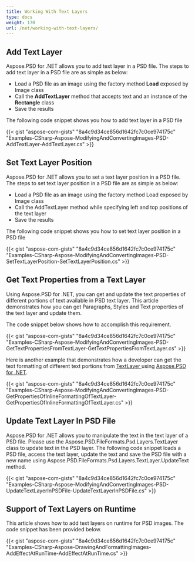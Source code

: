 ```yaml
---
title: Working With Text Layers
type: docs
weight: 170
url: /net/working-with-text-layers/
---
```


## **Add Text Layer**
Aspose.PSD for .NET allows you to add text layer in a PSD file. The steps to add text layer in a PSD file are as simple as below:

- Load a PSD file as an image using the factory method **Load** exposed by Image class
- Call the **AddTextLayer** method that accepts text and an instance of the **Rectangle** class
- Save the results

The following code snippet shows you how to add text layer in a PSD file

{{< gist "aspose-com-gists" "8a4c9d34ce856d1642fc7c0ce974175c" "Examples-CSharp-Aspose-ModifyingAndConvertingImages-PSD-AddTextLayer-AddTextLayer.cs" >}}
## **Set Text Layer Position**
Aspose.PSD for .NET allows you to set a text layer position in a PSD file. The steps to set text layer position in a PSD file are as simple as below:

- Load a PSD file as an image using the factory method Load exposed by Image class
- Call the AddTextLayer method while specifying left and top positions of the text layer
- Save the results

The following code snippet shows you how to set text layer position in a PSD file

{{< gist "aspose-com-gists" "8a4c9d34ce856d1642fc7c0ce974175c" "Examples-CSharp-Aspose-ModifyingAndConvertingImages-PSD-SetTextLayerPosition-SetTextLayerPosition.cs" >}}
## **Get Text Properties from a Text Layer**
Using Aspose.PSD for .NET, you can get and update the text properties of different portions of text available in PSD text layer. This article demonstrates how you can get Paragraphs, Styles and Text properties of the text layer and update them.

The code snippet below shows how to accomplish this requirement.



{{< gist "aspose-com-gists" "8a4c9d34ce856d1642fc7c0ce974175c" "Examples-CSharp-Aspose-ModifyingAndConvertingImages-PSD-GetTextPropertiesFromTextLayer-GetTextPropertiesFromTextLayer.cs" >}}



Here is another example that demonstrates how a developer can get the text formatting of different text portions from [TextLayer ](https://apireference.aspose.com/net/psd/aspose.psd.fileformats.psd.layers/textlayer)using [Aspose.PSD for .NET](https://products.aspose.com/psd/net).

{{< gist "aspose-com-gists" "8a4c9d34ce856d1642fc7c0ce974175c" "Examples-CSharp-Aspose-ModifyingAndConvertingImages-PSD-GetPropertiesOfInlineFormattingOfTextLayer-GetPropertiesOfInlineFormattingOfTextLayer.cs" >}}
## **Update Text Layer In PSD File**
Aspose.PSD for .NET allows you to manipulate the text in the text layer of a PSD file. Please use the Aspose.PSD.FileFormats.Psd.Layers.TextLayer class to update text in the PSD layer. The following code snippet loads a PSD file, access the text layer, update the text and save the PSD file with a new name using Aspose.PSD.FileFormats.Psd.Layers.TextLayer.UpdateText method.



{{< gist "aspose-com-gists" "8a4c9d34ce856d1642fc7c0ce974175c" "Examples-CSharp-Aspose-ModifyingAndConvertingImages-PSD-UpdateTextLayerInPSDFile-UpdateTextLayerInPSDFile.cs" >}}
## **Support of Text Layers on Runtime**
This article shows how to add text layers on runtime for PSD images. The code snippet has been provided below.



{{< gist "aspose-com-gists" "8a4c9d34ce856d1642fc7c0ce974175c" "Examples-CSharp-Aspose-DrawingAndFormattingImages-AddEffectAtRunTime-AddEffectAtRunTime.cs" >}}

